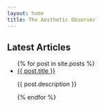 ```yaml
---
layout: home
title: The Aesthetic Observer
---
```


## Latest Articles

<ul>
  {% for post in site.posts %}
    <li>
      <a href="{{ post.url | relative_url }}">{{ post.title }}</a>
      <p>{{ post.description }}</p>
    </li>
  {% endfor %}
</ul>
